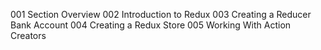 001 Section Overview
002 Introduction to Redux
003 Creating a Reducer Bank Account
004 Creating a Redux Store
005 Working With Action Creators